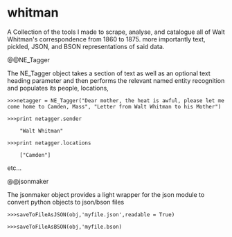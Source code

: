 whitman
=======

A Collection of the tools I made to scrape, analyse, and catalogue all of Walt Whitman's correspondence from 1860 to 1875.
more importantly text, pickled, JSON, and BSON representations of said data.

@@NE_Tagger

The NE_Tagger object takes a section of text as well as an optional text heading parameter and then performs the
relevant named entity recognition and populates its people, locations,

    >>>netagger = NE_Tagger("Dear mother, the heat is awful, please let me come home to Camden, Mass", "Letter from Walt Whitman to his Mother")

    >>>print netagger.sender

        "Walt Whitman"

    >>>print netagger.locations

        ["Camden"]

etc...

@@jsonmaker

The jsonmaker object provides a light wrapper for the json module to convert python objects to json/bson files

    >>>saveToFileAsJSON(obj,'myfile.json',readable = True)

    >>>saveToFileAsBSON(obj,'myfile.bson)
